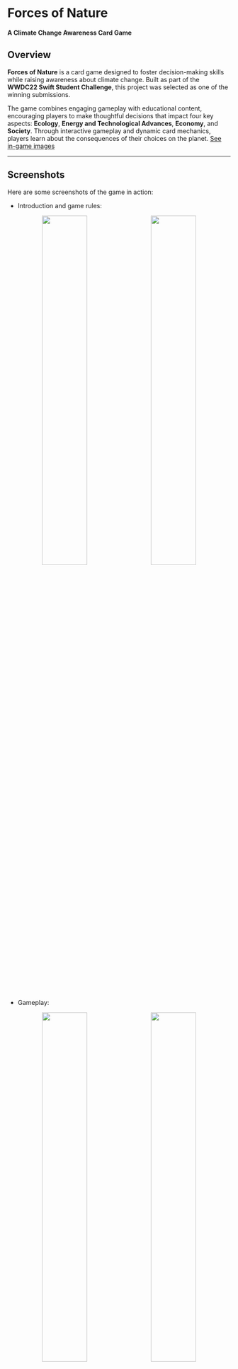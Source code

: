 # **Forces of Nature**  
**A Climate Change Awareness Card Game**  

## **Overview**  
**Forces of Nature** is a card game designed to foster decision-making skills while raising awareness about climate change. Built as part of the **WWDC22 Swift Student Challenge**, this project was selected as one of the winning submissions.  

The game combines engaging gameplay with educational content, encouraging players to make thoughtful decisions that impact four key aspects: **Ecology**, **Energy and Technological Advances**, **Economy**, and **Society**. Through interactive gameplay and dynamic card mechanics, players learn about the consequences of their choices on the planet. [See in-game images](#screenshots) 

---

## **Screenshots**  <a name="screenshots"></a> 
Here are some screenshots of the game in action:  

- Introduction and game rules:
<p align="center">
  <img src="https://github.com/user-attachments/assets/69b0afd5-5f91-4bc6-9d11-0829f051a161" width="45%">&nbsp;&nbsp;&nbsp;&nbsp;
  <img src="https://github.com/user-attachments/assets/65411493-fd30-4e5d-b665-c802140531c4" width="45%">
</p>

- Gameplay:
<p align="center">
  <img src="https://github.com/user-attachments/assets/23d3fe34-11f2-4f9a-b6a1-5c3c9bc25e12" width="45%">&nbsp;&nbsp;&nbsp;&nbsp;
  <img src="https://github.com/user-attachments/assets/a2df1a41-72f0-4727-8f81-65c861bc4ddc" width="45%">
  <br>
  <img src="https://github.com/user-attachments/assets/f0642514-2f5d-4258-bfe8-136641eda23f" width="45%">&nbsp;&nbsp;&nbsp;&nbsp;
  <img src="https://github.com/user-attachments/assets/10543609-fb65-41c7-a575-187080aeed3c" width="45%">
</p>

---

## **Features**  
- **Interactive Gameplay:** Players slide cards to make decisions, each affecting the four key aspects differently.  
- **Card Types:**  
  - **Independent Cards:** Appear once at random.  
  - **Dependent Cards:** Appear based on previous decisions.  
  - **Recurring Cards:** Can appear multiple times in a single game.  
  - **Special Sacrifice/Benefit Cards:** Provide a 20% boost (positive or negative) to one aspect.  
- **Responsive Design:** The app adapts to both portrait and landscape orientations.  
- **Custom Animations:** Includes animations for the introduction, card flipping, and swiping.  
- **Educational Content:** Introduces climate change facts and consequences through an engaging animation.  

---

## **How It Works**  
1. **Introduction:** The game begins with an animation showcasing facts about climate change and its consequences.  
2. **Gameplay:**  
   - Players are presented with a statement, problem, or question.  
   - They slide the middle card to make decisions, considering how each choice affects the four aspects.  
3. **Outcome:** At the end of the game, players see how their decisions impacted Ecology, Energy, Economy, and Society.  

---

## **Motivation**  
The goal of **Forces of Nature** is to educate players about climate change in an engaging and interactive way. By simulating real-world decision-making, the game highlights the interconnectedness of Ecology, Energy, Economy, and Society, encouraging players to think critically about their choices.  

---

## **Technologies Used**  
- **Programming Language:** Swift  
- **Platform:** Swift Playgrounds  
- **Architecture:** MVVM (Model-View-ViewModel)  
- **Frameworks:** SwiftUI (for responsive UI)  
- **Tools:** Swift Playgrounds

---

## **Installation**  
To run this project, you’ll need **Swift Playgrounds** on an iPad or Mac. Follow these steps:  
1. Download the project files from this repository.  
2. Open the project in **Swift Playgrounds**.  
3. Build and run the project to start playing.  

---

## **Credits**  
- Developed and designed by Muqi Zhang
- All resources (images and fonts) are self-created, not copyrighted, or license-free.
